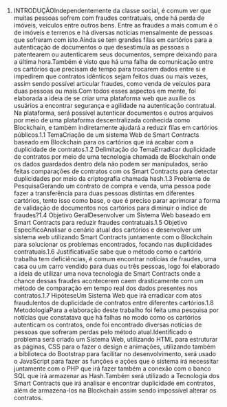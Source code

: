 <!--
 /* Font Definitions */
 @font-face
	{font-family:"Cambria Math";
	panose-1:2 4 5 3 5 4 6 3 2 4;
	mso-font-charset:0;
	mso-generic-font-family:roman;
	mso-font-pitch:variable;
	mso-font-signature:3 0 0 0 1 0;}
@font-face
	{font-family:Calibri;
	panose-1:2 15 5 2 2 2 4 3 2 4;
	mso-font-charset:0;
	mso-generic-font-family:swiss;
	mso-font-pitch:variable;
	mso-font-signature:-536859905 -1073732485 9 0 511 0;}
 /* Style Definitions */
 p.MsoNormal, li.MsoNormal, div.MsoNormal
	{mso-style-unhide:no;
	mso-style-qformat:yes;
	mso-style-parent:"";
	margin-top:0cm;
	margin-right:0cm;
	margin-bottom:6.0pt;
	margin-left:0cm;
	text-align:justify;
	line-height:150%;
	mso-pagination:widow-orphan;
	font-size:12.0pt;
	mso-bidi-font-size:11.0pt;
	font-family:"Arial",sans-serif;
	mso-fareast-font-family:Calibri;
	mso-bidi-font-family:Calibri;
	color:black;}
p.MsoNoSpacing, li.MsoNoSpacing, div.MsoNoSpacing
	{mso-style-name:"Sem Espaçamento\,Titulo 3";
	mso-style-priority:1;
	mso-style-unhide:no;
	mso-style-qformat:yes;
	mso-style-parent:"";
	margin-top:0cm;
	margin-right:0cm;
	margin-bottom:14.4pt;
	margin-left:36.0pt;
	mso-para-margin-top:0cm;
	mso-para-margin-right:0cm;
	mso-para-margin-bottom:1.2gd;
	mso-para-margin-left:36.0pt;
	text-align:justify;
	text-indent:-36.0pt;
	line-height:150%;
	mso-pagination:widow-orphan;
	mso-outline-level:3;
	mso-list:l1 level3 lfo2;
	font-size:12.0pt;
	font-family:"Arial",sans-serif;
	mso-fareast-font-family:Calibri;
	color:black;
	font-weight:bold;
	mso-bidi-font-weight:normal;}
p.Titulo1, li.Titulo1, div.Titulo1
	{mso-style-name:"Titulo 1";
	mso-style-unhide:no;
	mso-style-qformat:yes;
	mso-style-link:"Titulo 1 Char";
	margin-top:0cm;
	margin-right:0cm;
	margin-bottom:0cm;
	margin-left:18.0pt;
	margin-bottom:.0001pt;
	text-align:justify;
	text-indent:-18.0pt;
	line-height:150%;
	mso-pagination:widow-orphan;
	mso-outline-level:1;
	mso-list:l0 level1 lfo1;
	font-size:14.0pt;
	mso-bidi-font-size:12.0pt;
	font-family:"Arial",sans-serif;
	mso-fareast-font-family:Arial;
	color:black;
	mso-themecolor:text1;
	text-transform:uppercase;
	font-weight:bold;
	mso-bidi-font-weight:normal;}
p.titulo2, li.titulo2, div.titulo2
	{mso-style-name:"titulo 2";
	mso-style-unhide:no;
	mso-style-qformat:yes;
	mso-style-parent:"Titulo 1";
	mso-style-link:"titulo 2 Char";
	margin-top:0cm;
	margin-right:0cm;
	margin-bottom:14.4pt;
	margin-left:36.0pt;
	mso-para-margin-top:0cm;
	mso-para-margin-right:0cm;
	mso-para-margin-bottom:1.2gd;
	mso-para-margin-left:36.0pt;
	text-align:justify;
	text-indent:-36.0pt;
	line-height:150%;
	mso-pagination:widow-orphan;
	mso-outline-level:2;
	mso-list:l1 level2 lfo2;
	font-size:14.0pt;
	mso-bidi-font-size:12.0pt;
	font-family:"Arial",sans-serif;
	mso-fareast-font-family:Arial;
	color:black;
	mso-themecolor:text1;
	font-weight:bold;
	mso-bidi-font-weight:normal;}
span.Titulo1Char
	{mso-style-name:"Titulo 1 Char";
	mso-style-unhide:no;
	mso-style-locked:yes;
	mso-style-link:"Titulo 1";
	mso-ansi-font-size:14.0pt;
	mso-bidi-font-size:12.0pt;
	font-family:"Arial",sans-serif;
	mso-ascii-font-family:Arial;
	mso-fareast-font-family:Arial;
	mso-hansi-font-family:Arial;
	mso-bidi-font-family:Arial;
	color:black;
	mso-themecolor:text1;
	text-transform:uppercase;
	font-weight:bold;
	mso-bidi-font-weight:normal;}
span.titulo2Char
	{mso-style-name:"titulo 2 Char";
	mso-style-unhide:no;
	mso-style-locked:yes;
	mso-style-parent:"Titulo 1 Char";
	mso-style-link:"titulo 2";
	mso-ansi-font-size:14.0pt;
	mso-bidi-font-size:12.0pt;
	font-family:"Arial",sans-serif;
	mso-ascii-font-family:Arial;
	mso-fareast-font-family:Arial;
	mso-hansi-font-family:Arial;
	mso-bidi-font-family:Arial;
	color:black;
	mso-themecolor:text1;
	text-transform:none;
	font-weight:bold;
	mso-bidi-font-weight:normal;}
.MsoChpDefault
	{mso-style-type:export-only;
	mso-default-props:yes;
	font-family:"Calibri",sans-serif;
	mso-ascii-font-family:Calibri;
	mso-fareast-font-family:Calibri;
	mso-hansi-font-family:Calibri;
	mso-bidi-font-family:Calibri;
	color:black;}
.MsoPapDefault
	{mso-style-type:export-only;
	margin-bottom:10.0pt;
	line-height:115%;}
@page WordSection1
	{size:612.0pt 792.0pt;
	margin:72.0pt 72.0pt 72.0pt 72.0pt;
	mso-header-margin:36.0pt;
	mso-footer-margin:36.0pt;
	mso-paper-source:0;}
div.WordSection1
	{page:WordSection1;}
 /* List Definitions */
 @list l0
	{mso-list-id:445856794;
	mso-list-template-ids:376742604;}
@list l0:level1
	{mso-level-style-link:"Titulo 1";
	mso-level-tab-stop:none;
	mso-level-number-position:left;
	margin-left:18.0pt;
	text-indent:-18.0pt;}
@list l0:level2
	{mso-level-text:"%1\.%2\.";
	mso-level-tab-stop:none;
	mso-level-number-position:left;
	margin-left:39.6pt;
	text-indent:-21.6pt;}
@list l0:level3
	{mso-level-text:"%1\.%2\.%3\.";
	mso-level-tab-stop:none;
	mso-level-number-position:left;
	margin-left:61.2pt;
	text-indent:-25.2pt;}
@list l0:level4
	{mso-level-text:"%1\.%2\.%3\.%4\.";
	mso-level-tab-stop:none;
	mso-level-number-position:left;
	margin-left:86.4pt;
	text-indent:-32.4pt;}
@list l0:level5
	{mso-level-text:"%1\.%2\.%3\.%4\.%5\.";
	mso-level-tab-stop:none;
	mso-level-number-position:left;
	margin-left:111.6pt;
	text-indent:-39.6pt;}
@list l0:level6
	{mso-level-text:"%1\.%2\.%3\.%4\.%5\.%6\.";
	mso-level-tab-stop:none;
	mso-level-number-position:left;
	margin-left:136.8pt;
	text-indent:-46.8pt;}
@list l0:level7
	{mso-level-text:"%1\.%2\.%3\.%4\.%5\.%6\.%7\.";
	mso-level-tab-stop:none;
	mso-level-number-position:left;
	margin-left:162.0pt;
	text-indent:-54.0pt;}
@list l0:level8
	{mso-level-text:"%1\.%2\.%3\.%4\.%5\.%6\.%7\.%8\.";
	mso-level-tab-stop:none;
	mso-level-number-position:left;
	margin-left:187.2pt;
	text-indent:-61.2pt;}
@list l0:level9
	{mso-level-text:"%1\.%2\.%3\.%4\.%5\.%6\.%7\.%8\.%9\.";
	mso-level-tab-stop:none;
	mso-level-number-position:left;
	margin-left:216.0pt;
	text-indent:-72.0pt;}
@list l1
	{mso-list-id:547648839;
	mso-list-template-ids:1947889742;}
@list l1:level1
	{mso-level-text:%1;
	mso-level-tab-stop:none;
	mso-level-number-position:left;
	margin-left:20.25pt;
	text-indent:-20.25pt;}
@list l1:level2
	{mso-level-style-link:"titulo 2";
	mso-level-text:"%1\.%2";
	mso-level-tab-stop:none;
	mso-level-number-position:left;
	margin-left:36.0pt;
	text-indent:-36.0pt;}
@list l1:level3
	{mso-level-style-link:"Sem Espaçamento";
	mso-level-text:"%1\.%2\.%3";
	mso-level-tab-stop:none;
	mso-level-number-position:left;
	margin-left:36.0pt;
	text-indent:-36.0pt;}
@list l1:level4
	{mso-level-text:"%1\.%2\.%3\.%4";
	mso-level-tab-stop:none;
	mso-level-number-position:left;
	margin-left:54.0pt;
	text-indent:-54.0pt;}
@list l1:level5
	{mso-level-text:"%1\.%2\.%3\.%4\.%5";
	mso-level-tab-stop:none;
	mso-level-number-position:left;
	margin-left:72.0pt;
	text-indent:-72.0pt;}
@list l1:level6
	{mso-level-text:"%1\.%2\.%3\.%4\.%5\.%6";
	mso-level-tab-stop:none;
	mso-level-number-position:left;
	margin-left:72.0pt;
	text-indent:-72.0pt;}
@list l1:level7
	{mso-level-text:"%1\.%2\.%3\.%4\.%5\.%6\.%7";
	mso-level-tab-stop:none;
	mso-level-number-position:left;
	margin-left:90.0pt;
	text-indent:-90.0pt;}
@list l1:level8
	{mso-level-text:"%1\.%2\.%3\.%4\.%5\.%6\.%7\.%8";
	mso-level-tab-stop:none;
	mso-level-number-position:left;
	margin-left:90.0pt;
	text-indent:-90.0pt;}
@list l1:level9
	{mso-level-text:"%1\.%2\.%3\.%4\.%5\.%6\.%7\.%8\.%9";
	mso-level-tab-stop:none;
	mso-level-number-position:left;
	margin-left:108.0pt;
	text-indent:-108.0pt;}
ol
	{margin-bottom:0cm;}
ul
	{margin-bottom:0cm;}
-->

1.   INTRODUÇÃOIndependentemente da classe social, é comum ver que muitas pessoas sofrem com fraudes contratuais, onde há perda de imóveis, veículos entre outros bens. Entre as fraudes a mais comum é o de imóveis e terrenos e há diversas notícias mensalmente de pessoas que sofreram com isto.Ainda se tem grandes filas em cartórios para a autenticação de documentos o que desestimula as pessoas a patentearem ou autenticarem seus documentos, sempre deixando para a última hora.Também é visto que há uma falha de comunicação entre os cartórios que precisam de tempo para trocarem dados entre si e impedirem que contratos idênticos sejam feitos duas ou mais vezes, assim sendo possível articular fraudes, como venda de veículos para duas pessoas ou mais.Com todos esses aspectos em mente, foi elaborada a ideia de se criar uma plataforma web que auxilie os usuários a encontrar segurança e agilidade na autenticação contratual. Na plataforma, será possível autenticar documentos e outros arquivos por meio de uma plataforma descentralizada conhecida como Blockchain, e também indiretamente ajudará a reduzir filas em cartórios públicos.1.1        TemaCriação de um sistema Web de Smart Contracts baseado em Blockchain para os cartórios que irá acabar com a duplicidade de contratos.1.2        Delimitação do TemaErradicar duplicidade de contratos por meio de uma tecnologia chamada de Blockchain onde os dados guardados dentro dela não podem ser manipulados, serão feitas comparações de contratos com os Smart Contracts para detectar duplicidades por meio da criptografia chamada hash.1.3        Problema de PesquisaGerando um contrato de compra e venda, uma pessoa pode fazer a transferência para duas pessoas distintas em diferentes cartórios, tento isso como base, o que é preciso parar aprimorar a forma de validação de documentos nos cartórios para diminuir o índice de fraudes?1.4        Objetivo GeralDesenvolver um Sistema Web baseado em Smart Contracts para reduzir fraudes contratuais.1.5        Objetivo EspecíficoAnalisar o cenário atual dos cartórios e desenvolver um sistema web utilizando Smart Contracts juntamente com o Blockchain para solucionar os problemas encontrados, focando nas duplicidades contratuais.1.6        JustificativaSe sabe que o método como o cartório trabalha tem deficiências, é comum encontrar notícias de fraudes, uma casa ou um carro vendido para duas ou três pessoas, logo foi elaborado a ideia de utilizar uma nova tecnologia de Smart Contracts onde a chance dessas fraudes acontecerem caem drasticamente com um método de comparação em tempo real dos dados presentes nos contratos.1.7        HipóteseUm Sistema Web que irá erradicar com atos fraudulentos de duplicidade de contratos entre diferentes cartórios.1.8        MetodologiaPara a elaboração deste trabalho foi feita uma pesquisa por notícias que constatava que há falhas no modo como os cartórios autenticam os contratos, onde foi encontrado diversas notícias de pessoas que sofreram perdas pelo método atual.Identificado o problema será criado um Sistema Web, utilizando HTML para estruturar as páginas, CSS para o fazer o design e animações, utilizando também a biblioteca do Bootstrap para facilitar no desenvolvimento, será usado o JavaScript para fazer as funções e ações que o sistema irá necessitar juntamente com o PHP que irá fazer também a conexão com o banco SQL que irá armazenar as Hash.Também será utilizado a Tecnologia dos Smart Contracts que irá analisar e encontrar duplicidade em contratos, além de armazena-los na Blockchain assim sendo impossível alterar os contratos.
